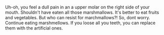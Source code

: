 Uh-oh, you feel a dull pain in an a upper molar
on the right side of your mouth. Shouldn't have eaten
all those marshmallows. It's better to eat fruits and vegetables. 
But who can resist for marchmallows?! 
So, dont worry. Continue eating marshmellows. If you loose all you teeth, you can replace them with the artificial ones.
